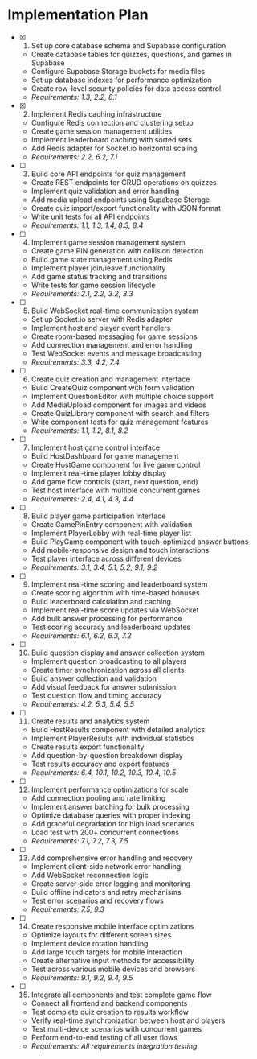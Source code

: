 # Implementation Plan

- [x] 1. Set up core database schema and Supabase configuration






  - Create database tables for quizzes, questions, and games in Supabase
  - Configure Supabase Storage buckets for media files
  - Set up database indexes for performance optimization
  - Create row-level security policies for data access control
  - _Requirements: 1.3, 2.2, 8.1_

- [x] 2. Implement Redis caching infrastructure








  - Configure Redis connection and clustering setup
  - Create game session management utilities
  - Implement leaderboard caching with sorted sets
  - Add Redis adapter for Socket.io horizontal scaling
  - _Requirements: 2.2, 6.2, 7.1_

- [ ] 3. Build core API endpoints for quiz management
  - Create REST endpoints for CRUD operations on quizzes
  - Implement quiz validation and error handling
  - Add media upload endpoints using Supabase Storage
  - Create quiz import/export functionality with JSON format
  - Write unit tests for all API endpoints
  - _Requirements: 1.1, 1.3, 1.4, 8.3, 8.4_

- [ ] 4. Implement game session management system
  - Create game PIN generation with collision detection
  - Build game state management using Redis
  - Implement player join/leave functionality
  - Add game status tracking and transitions
  - Write tests for game session lifecycle
  - _Requirements: 2.1, 2.2, 3.2, 3.3_

- [ ] 5. Build WebSocket real-time communication system
  - Set up Socket.io server with Redis adapter
  - Implement host and player event handlers
  - Create room-based messaging for game sessions
  - Add connection management and error handling
  - Test WebSocket events and message broadcasting
  - _Requirements: 3.3, 4.2, 7.4_

- [ ] 6. Create quiz creation and management interface
  - Build CreateQuiz component with form validation
  - Implement QuestionEditor with multiple choice support
  - Add MediaUpload component for images and videos
  - Create QuizLibrary component with search and filters
  - Write component tests for quiz management features
  - _Requirements: 1.1, 1.2, 8.1, 8.2_

- [ ] 7. Implement host game control interface
  - Build HostDashboard for game management
  - Create HostGame component for live game control
  - Implement real-time player lobby display
  - Add game flow controls (start, next question, end)
  - Test host interface with multiple concurrent games
  - _Requirements: 2.4, 4.1, 4.3, 4.4_

- [ ] 8. Build player game participation interface
  - Create GamePinEntry component with validation
  - Implement PlayerLobby with real-time player list
  - Build PlayGame component with touch-optimized answer buttons
  - Add mobile-responsive design and touch interactions
  - Test player interface across different devices
  - _Requirements: 3.1, 3.4, 5.1, 5.2, 9.1, 9.2_

- [ ] 9. Implement real-time scoring and leaderboard system
  - Create scoring algorithm with time-based bonuses
  - Build leaderboard calculation and caching
  - Implement real-time score updates via WebSocket
  - Add bulk answer processing for performance
  - Test scoring accuracy and leaderboard updates
  - _Requirements: 6.1, 6.2, 6.3, 7.2_

- [ ] 10. Build question display and answer collection system
  - Implement question broadcasting to all players
  - Create timer synchronization across all clients
  - Build answer collection and validation
  - Add visual feedback for answer submission
  - Test question flow and timing accuracy
  - _Requirements: 4.2, 5.3, 5.4, 5.5_

- [ ] 11. Create results and analytics system
  - Build HostResults component with detailed analytics
  - Implement PlayerResults with individual statistics
  - Create results export functionality
  - Add question-by-question breakdown display
  - Test results accuracy and export features
  - _Requirements: 6.4, 10.1, 10.2, 10.3, 10.4, 10.5_

- [ ] 12. Implement performance optimizations for scale
  - Add connection pooling and rate limiting
  - Implement answer batching for bulk processing
  - Optimize database queries with proper indexing
  - Add graceful degradation for high load scenarios
  - Load test with 200+ concurrent connections
  - _Requirements: 7.1, 7.2, 7.3, 7.5_

- [ ] 13. Add comprehensive error handling and recovery
  - Implement client-side network error handling
  - Add WebSocket reconnection logic
  - Create server-side error logging and monitoring
  - Build offline indicators and retry mechanisms
  - Test error scenarios and recovery flows
  - _Requirements: 7.5, 9.3_

- [ ] 14. Create responsive mobile interface optimizations
  - Optimize layouts for different screen sizes
  - Implement device rotation handling
  - Add large touch targets for mobile interaction
  - Create alternative input methods for accessibility
  - Test across various mobile devices and browsers
  - _Requirements: 9.1, 9.2, 9.4, 9.5_

- [ ] 15. Integrate all components and test complete game flow
  - Connect all frontend and backend components
  - Test complete quiz creation to results workflow
  - Verify real-time synchronization between host and players
  - Test multi-device scenarios with concurrent games
  - Perform end-to-end testing of all user flows
  - _Requirements: All requirements integration testing_